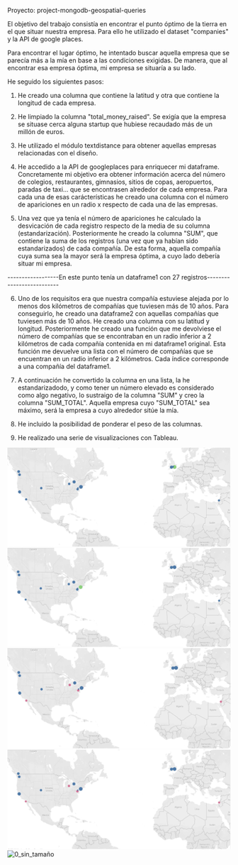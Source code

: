 

Proyecto: project-mongodb-geospatial-queries

El objetivo del trabajo consistía en encontrar el punto óptimo de la tierra en el que situar nuestra empresa. Para ello he utilizado el dataset "companies" y la API de google places.

Para encontrar el lugar óptimo, he intentado buscar aquella empresa que se parecía más a la mía en base a las condiciones exigidas. De manera, que al encontrar esa empresa óptima, mi empresa se situaría a su lado.

He seguido los siguientes pasos:

1. He creado una columna que contiene la latitud y otra que contiene la longitud de cada empresa.

2. He limpiado la columna "total_money_raised". Se exigía que la empresa se situase cerca alguna startup que hubiese recaudado más de un millón de euros.

3. He utilizado el módulo textdistance para obtener aquellas empresas relacionadas con el diseño.

4. He accedido a la API de googleplaces para enriquecer mi dataframe. Concretamente mi objetivo era obtener información acerca del número de colegios, restaurantes, gimnasios, sitios de copas, aeropuertos, paradas de taxi... que se encontrasen alrededor de cada empresa. Para cada una de esas carácterísticas he creado una columna con el número de apariciones en un radio x respecto de cada una de las empresas.

5. Una vez que ya tenía el número de apariciones he calculado la desvicación de cada registro respecto de la media de su columna (estandarización). Posteriormente he creado la columna "SUM", que contiene la suma de los registros (una vez que ya habían sido estandarizados) de cada compañía. De esta forma, aquella compañía cuya suma sea la mayor será la empresa óptima, a cuyo lado debería situar mi empresa.

------------------En este punto tenía un dataframe1 con 27 registros--------------------------

6. Uno de los requisitos era que nuestra compañía estuviese alejada por lo menos dos kilómetros de compañías que tuviesen más de 10 años. Para conseguirlo, he creado una dataframe2 con aquellas compañías que tuviesen más de 10 años. He creado una columna con su latitud y longitud. Posteriormente he creado una función que me devolviese el número de compañías que se encontraban en un radio inferior a 2 kilómetros de cada compañía contenida en mi dataframe1 original. Esta función me devuelve una lista con el número de compañías que se encuentran en un radio inferior a 2 kilómetros. Cada índice corresponde a una compañía del dataframe1.

7. A continuación he convertido la columna en una lista, la he estandarizadodo, y como tener un número elevado es considerado como algo negativo, lo sustraigo de la columna "SUM" y creo la columna "SUM_TOTAL". Aquella empresa cuyo "SUM_TOTAL" sea máximo, será la empresa a cuyo alrededor sitúe la mía.

8. He incluido la posibilidad de ponderar el peso de las columnas.

9. He realizado una serie de visualizaciones con Tableau.


![SUM_TOTAL](SUM_TOTAL_DEFINITIVO.PNG)
![SUM](SUM_DEFINITIVO.PNG)
![0_compañías_SUM_TOTAL](0_SUM_TOTAL_DEFINITIVO.PNG)
![0_compañías_SUM](0_SUM_DEFINITIVO.PNG)
![0_sin_tamaño](0_sin_tamaño.PNG)





